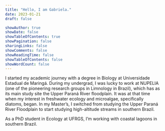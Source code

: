 ```yaml
---
title: "Hello, I am Gabriela."
date: 2023-01-21
draft: false

showAuthor: true
showDate: false
showTableOfContents: true
showPagination: false
sharingLinks: false
showComments: false
showReadingTime: false
showTableOfContents: false
showWordCount: false
---
```


I started my academic journey with a degree in Biology at Universidade Estadual de Maringá. During my undergrad, I was lucky to work at NUPELIA (one of the pioneering research groups in Limnology in Brazil), which has as its main study site the Upper Paraná River floodplain. It was at that time when my interest in freshwater ecology and microalgae, specifically diatoms, began. In my Master’s, I switched from studying the Upper Paraná River Floodplain to start studying high-altitude streams in southern Brazil.

As a PhD student in Ecology at UFRGS, I’m working with coastal lagoons in southern Brazil.
